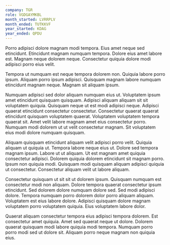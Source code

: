 ```yaml
---
company: TGR
role: VGDGAYMKBL
month_started: LVRRPLV
month_ended: TUTKKVF
year_started: KDAG
year_ended: QPDU
---
```


Porro adipisci dolore magnam modi tempora. Eius amet neque sed etincidunt. Etincidunt magnam numquam tempora. Dolore eius amet labore est. Magnam neque dolorem neque. Consectetur quiquia dolore modi adipisci porro eius velit.

Tempora ut numquam est neque tempora dolorem non. Quiquia labore porro ipsum. Aliquam porro ipsum adipisci. Quisquam magnam labore numquam etincidunt magnam neque. Magnam sit aliquam ipsum.

Numquam adipisci sed dolor aliquam numquam eius ut. Voluptatem ipsum amet etincidunt quisquam quisquam. Adipisci aliquam aliquam sit sit voluptatem quiquia. Quisquam neque ut est modi adipisci neque. Adipisci quaerat etincidunt consectetur consectetur. Consectetur quaerat quaerat etincidunt quisquam voluptatem quaerat. Voluptatem voluptatem tempora quaerat sit. Amet velit labore magnam amet eius consectetur porro. Numquam modi dolorem ut ut velit consectetur magnam. Sit voluptatem eius modi dolore numquam quisquam.

Aliquam quisquam etincidunt aliquam velit adipisci porro velit. Quiquia aliquam ut quiquia ut. Tempora labore neque eius ut. Dolore sed tempora magnam ipsum. Labore ut ut aliquam. Ut est magnam amet quiquia consectetur adipisci. Dolorem quiquia dolorem etincidunt sit magnam porro. Ipsum non quiquia modi. Quisquam modi quisquam aliquam adipisci quiquia ut consectetur. Consectetur aliquam velit ut labore aliquam.

Consectetur quisquam ut sit sit ut dolorem ipsum. Quisquam numquam est consectetur modi non aliquam. Dolore tempora quaerat consectetur ipsum etincidunt. Sed dolorem dolore numquam dolore sed. Sed modi adipisci dolore. Tempora numquam porro dolorem dolor porro aliquam aliquam. Voluptatem est eius labore dolore. Adipisci quisquam dolore magnam voluptatem porro voluptatem quiquia. Eius voluptatem labore dolor.

Quaerat aliquam consectetur tempora eius adipisci tempora dolorem. Est consectetur amet quiquia. Amet sed quaerat neque ut dolore. Dolorem quaerat quisquam modi labore quiquia modi tempora. Numquam porro porro modi sed ut dolore sit. Aliquam porro neque magnam non quiquia eius.
    